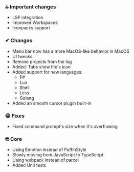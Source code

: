 ### 🔝 Important changes

- LSP integration
- Improved Workspaces
- Iconpacks support

### ✔ Changes

- Menu bar now has a more MacOS-like behavior in MacOS
- UI tweaks
- Remove projects from the log
- Added: Tabs show file's icon
- Added support for new languages:
  - F#
  - Lua
  - Shell
  - Less
  - Golang
- Added an smooth cursor plugin built-in

### 😁 Fixes

- Fixed command prompt's size when it's overflowing

### 🤓 Core

- Using Emotion instead of PuffinStyle
- Slowly moving from JavaScript to TypeScript
- Using webpack instead of parcel
- Added Unit tests
